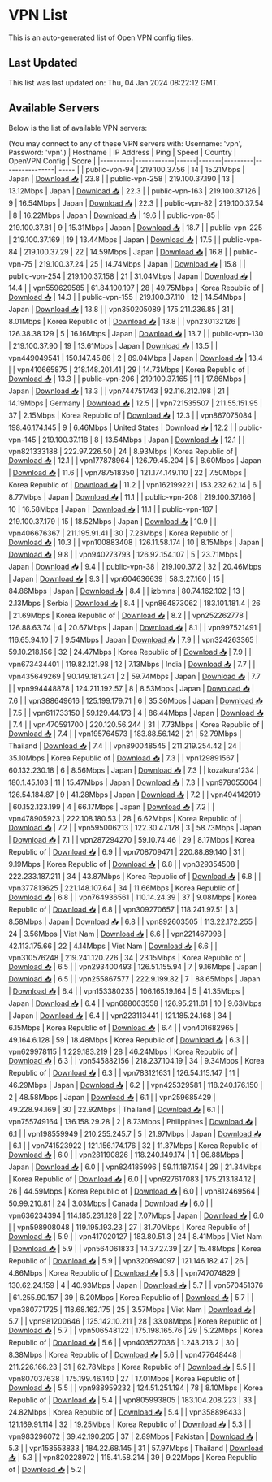 # VPN List

This is an auto-generated list of Open VPN config files.

## Last Updated

This list was last updated on: Thu, 04 Jan 2024 08:22:12 GMT.

## Available Servers

Below is the list of available VPN servers:

(You may connect to any of these VPN servers with: Username: 'vpn', Password: 'vpn'.)
| Hostname | IP Address | Ping | Speed | Country | OpenVPN Config | Score |
|----------|------------|------|-------|---------|----------------| ----- |
| public-vpn-94 | 219.100.37.56 | 14 | 15.21Mbps | Japan | [Download 📥](./configs/server_0_JP.ovpn) | 23.8 |
| public-vpn-258 | 219.100.37.190 | 13 | 13.12Mbps | Japan | [Download 📥](./configs/server_1_JP.ovpn) | 22.3 |
| public-vpn-163 | 219.100.37.126 | 9 | 16.54Mbps | Japan | [Download 📥](./configs/server_2_JP.ovpn) | 22.3 |
| public-vpn-82 | 219.100.37.54 | 8 | 16.22Mbps | Japan | [Download 📥](./configs/server_3_JP.ovpn) | 19.6 |
| public-vpn-85 | 219.100.37.81 | 9 | 15.31Mbps | Japan | [Download 📥](./configs/server_4_JP.ovpn) | 18.7 |
| public-vpn-225 | 219.100.37.169 | 19 | 13.44Mbps | Japan | [Download 📥](./configs/server_5_JP.ovpn) | 17.5 |
| public-vpn-84 | 219.100.37.29 | 22 | 14.59Mbps | Japan | [Download 📥](./configs/server_6_JP.ovpn) | 16.8 |
| public-vpn-75 | 219.100.37.24 | 25 | 14.74Mbps | Japan | [Download 📥](./configs/server_7_JP.ovpn) | 15.8 |
| public-vpn-254 | 219.100.37.158 | 21 | 31.04Mbps | Japan | [Download 📥](./configs/server_8_JP.ovpn) | 14.4 |
| vpn559629585 | 61.84.100.197 | 28 | 49.75Mbps | Korea Republic of | [Download 📥](./configs/server_9_KR.ovpn) | 14.3 |
| public-vpn-155 | 219.100.37.110 | 12 | 14.54Mbps | Japan | [Download 📥](./configs/server_10_JP.ovpn) | 13.8 |
| vpn350205089 | 175.211.236.85 | 31 | 8.01Mbps | Korea Republic of | [Download 📥](./configs/server_11_KR.ovpn) | 13.8 |
| vpn230132126 | 126.38.38.129 | 5 | 16.16Mbps | Japan | [Download 📥](./configs/server_12_JP.ovpn) | 13.7 |
| public-vpn-130 | 219.100.37.90 | 19 | 13.61Mbps | Japan | [Download 📥](./configs/server_13_JP.ovpn) | 13.5 |
| vpn449049541 | 150.147.45.86 | 2 | 89.04Mbps | Japan | [Download 📥](./configs/server_14_JP.ovpn) | 13.4 |
| vpn410665875 | 218.148.201.41 | 29 | 14.73Mbps | Korea Republic of | [Download 📥](./configs/server_15_KR.ovpn) | 13.3 |
| public-vpn-206 | 219.100.37.165 | 11 | 17.86Mbps | Japan | [Download 📥](./configs/server_16_JP.ovpn) | 13.3 |
| vpn744751743 | 92.116.212.198 | 21 | 14.19Mbps | Germany | [Download 📥](./configs/server_17_DE.ovpn) | 12.5 |
| vpn721535507 | 211.55.151.95 | 37 | 2.15Mbps | Korea Republic of | [Download 📥](./configs/server_18_KR.ovpn) | 12.3 |
| vpn867075084 | 198.46.174.145 | 9 | 6.46Mbps | United States | [Download 📥](./configs/server_19_US.ovpn) | 12.2 |
| public-vpn-145 | 219.100.37.118 | 8 | 13.54Mbps | Japan | [Download 📥](./configs/server_20_JP.ovpn) | 12.1 |
| vpn821333188 | 222.97.226.50 | 24 | 8.93Mbps | Korea Republic of | [Download 📥](./configs/server_21_KR.ovpn) | 12.1 |
| vpn177878964 | 126.79.45.204 | 5 | 8.60Mbps | Japan | [Download 📥](./configs/server_22_JP.ovpn) | 11.6 |
| vpn787518350 | 121.174.149.110 | 22 | 7.50Mbps | Korea Republic of | [Download 📥](./configs/server_23_KR.ovpn) | 11.2 |
| vpn162199221 | 153.232.62.14 | 6 | 8.77Mbps | Japan | [Download 📥](./configs/server_24_JP.ovpn) | 11.1 |
| public-vpn-208 | 219.100.37.166 | 10 | 16.58Mbps | Japan | [Download 📥](./configs/server_25_JP.ovpn) | 11.1 |
| public-vpn-187 | 219.100.37.179 | 15 | 18.52Mbps | Japan | [Download 📥](./configs/server_26_JP.ovpn) | 10.9 |
| vpn406676367 | 211.195.91.41 | 30 | 7.23Mbps | Korea Republic of | [Download 📥](./configs/server_27_KR.ovpn) | 10.3 |
| vpn100883408 | 126.11.58.174 | 10 | 8.15Mbps | Japan | [Download 📥](./configs/server_28_JP.ovpn) | 9.8 |
| vpn940273793 | 126.92.154.107 | 5 | 23.71Mbps | Japan | [Download 📥](./configs/server_29_JP.ovpn) | 9.4 |
| public-vpn-38 | 219.100.37.2 | 32 | 20.46Mbps | Japan | [Download 📥](./configs/server_30_JP.ovpn) | 9.3 |
| vpn604636639 | 58.3.27.160 | 15 | 84.86Mbps | Japan | [Download 📥](./configs/server_31_JP.ovpn) | 8.4 |
| izbmns | 80.74.162.102 | 13 | 2.13Mbps | Serbia | [Download 📥](./configs/server_32_RS.ovpn) | 8.4 |
| vpn864873062 | 183.101.181.4 | 26 | 21.69Mbps | Korea Republic of | [Download 📥](./configs/server_33_KR.ovpn) | 8.2 |
| vpn252262778 | 126.88.63.74 | 4 | 20.67Mbps | Japan | [Download 📥](./configs/server_34_JP.ovpn) | 8.1 |
| vpn997521491 | 116.65.94.10 | 7 | 9.54Mbps | Japan | [Download 📥](./configs/server_35_JP.ovpn) | 7.9 |
| vpn324263365 | 59.10.218.156 | 32 | 24.47Mbps | Korea Republic of | [Download 📥](./configs/server_36_KR.ovpn) | 7.9 |
| vpn673434401 | 119.82.121.98 | 12 | 7.13Mbps | India | [Download 📥](./configs/server_37_IN.ovpn) | 7.7 |
| vpn435649269 | 90.149.181.241 | 2 | 59.74Mbps | Japan | [Download 📥](./configs/server_38_JP.ovpn) | 7.7 |
| vpn994448878 | 124.211.192.57 | 8 | 8.53Mbps | Japan | [Download 📥](./configs/server_39_JP.ovpn) | 7.6 |
| vpn388649616 | 125.199.179.71 | 6 | 35.36Mbps | Japan | [Download 📥](./configs/server_40_JP.ovpn) | 7.5 |
| vpn611733150 | 59.129.44.173 | 4 | 86.44Mbps | Japan | [Download 📥](./configs/server_41_JP.ovpn) | 7.4 |
| vpn470591700 | 220.120.56.244 | 31 | 7.73Mbps | Korea Republic of | [Download 📥](./configs/server_42_KR.ovpn) | 7.4 |
| vpn195764573 | 183.88.56.142 | 21 | 52.79Mbps | Thailand | [Download 📥](./configs/server_43_TH.ovpn) | 7.4 |
| vpn890048545 | 211.219.254.42 | 24 | 35.10Mbps | Korea Republic of | [Download 📥](./configs/server_44_KR.ovpn) | 7.3 |
| vpn129891567 | 60.132.230.18 | 6 | 8.56Mbps | Japan | [Download 📥](./configs/server_45_JP.ovpn) | 7.3 |
| kozakura1234 | 180.1.45.103 | 11 | 15.47Mbps | Japan | [Download 📥](./configs/server_46_JP.ovpn) | 7.3 |
| vpn978055064 | 126.54.184.87 | 9 | 41.28Mbps | Japan | [Download 📥](./configs/server_47_JP.ovpn) | 7.2 |
| vpn494142919 | 60.152.123.199 | 4 | 66.17Mbps | Japan | [Download 📥](./configs/server_48_JP.ovpn) | 7.2 |
| vpn478905923 | 222.108.180.53 | 28 | 6.62Mbps | Korea Republic of | [Download 📥](./configs/server_49_KR.ovpn) | 7.2 |
| vpn595006213 | 122.30.47.178 | 3 | 58.73Mbps | Japan | [Download 📥](./configs/server_50_JP.ovpn) | 7.1 |
| vpn287294270 | 59.10.74.46 | 29 | 8.17Mbps | Korea Republic of | [Download 📥](./configs/server_51_KR.ovpn) | 6.9 |
| vpn708709471 | 220.88.89.140 | 31 | 9.19Mbps | Korea Republic of | [Download 📥](./configs/server_52_KR.ovpn) | 6.8 |
| vpn329354508 | 222.233.187.211 | 34 | 43.87Mbps | Korea Republic of | [Download 📥](./configs/server_53_KR.ovpn) | 6.8 |
| vpn377813625 | 221.148.107.64 | 34 | 11.66Mbps | Korea Republic of | [Download 📥](./configs/server_54_KR.ovpn) | 6.8 |
| vpn764936561 | 110.14.24.39 | 37 | 9.08Mbps | Korea Republic of | [Download 📥](./configs/server_55_KR.ovpn) | 6.8 |
| vpn309270657 | 118.241.97.51 | 3 | 8.58Mbps | Japan | [Download 📥](./configs/server_56_JP.ovpn) | 6.8 |
| vpn892603505 | 113.22.172.255 | 24 | 3.56Mbps | Viet Nam | [Download 📥](./configs/server_57_VN.ovpn) | 6.6 |
| vpn221467998 | 42.113.175.66 | 22 | 4.14Mbps | Viet Nam | [Download 📥](./configs/server_58_VN.ovpn) | 6.6 |
| vpn310576248 | 219.241.120.226 | 34 | 23.15Mbps | Korea Republic of | [Download 📥](./configs/server_59_KR.ovpn) | 6.5 |
| vpn293400493 | 126.51.155.94 | 7 | 9.16Mbps | Japan | [Download 📥](./configs/server_60_JP.ovpn) | 6.5 |
| vpn255867577 | 222.9.199.82 | 7 | 88.65Mbps | Japan | [Download 📥](./configs/server_61_JP.ovpn) | 6.4 |
| vpn153380235 | 106.165.19.164 | 5 | 41.35Mbps | Japan | [Download 📥](./configs/server_62_JP.ovpn) | 6.4 |
| vpn688063558 | 126.95.211.61 | 10 | 9.63Mbps | Japan | [Download 📥](./configs/server_63_JP.ovpn) | 6.4 |
| vpn223113441 | 121.185.24.168 | 34 | 6.15Mbps | Korea Republic of | [Download 📥](./configs/server_64_KR.ovpn) | 6.4 |
| vpn401682965 | 49.164.6.128 | 59 | 18.48Mbps | Korea Republic of | [Download 📥](./configs/server_65_KR.ovpn) | 6.3 |
| vpn629978115 | 1.229.183.219 | 28 | 46.24Mbps | Korea Republic of | [Download 📥](./configs/server_66_KR.ovpn) | 6.3 |
| vpn545882156 | 218.237.104.19 | 34 | 9.34Mbps | Korea Republic of | [Download 📥](./configs/server_67_KR.ovpn) | 6.3 |
| vpn783121631 | 126.54.115.147 | 11 | 46.29Mbps | Japan | [Download 📥](./configs/server_68_JP.ovpn) | 6.2 |
| vpn425329581 | 118.240.176.150 | 2 | 48.58Mbps | Japan | [Download 📥](./configs/server_69_JP.ovpn) | 6.1 |
| vpn259685429 | 49.228.94.169 | 30 | 22.92Mbps | Thailand | [Download 📥](./configs/server_70_TH.ovpn) | 6.1 |
| vpn755749164 | 136.158.29.28 | 2 | 8.73Mbps | Philippines | [Download 📥](./configs/server_71_PH.ovpn) | 6.1 |
| vpn198559949 | 210.255.245.7 | 5 | 21.97Mbps | Japan | [Download 📥](./configs/server_72_JP.ovpn) | 6.1 |
| vpn741523922 | 121.156.174.176 | 32 | 11.37Mbps | Korea Republic of | [Download 📥](./configs/server_73_KR.ovpn) | 6.0 |
| vpn281190826 | 118.240.149.174 | 1 | 96.88Mbps | Japan | [Download 📥](./configs/server_74_JP.ovpn) | 6.0 |
| vpn824185996 | 59.11.187.154 | 29 | 21.34Mbps | Korea Republic of | [Download 📥](./configs/server_75_KR.ovpn) | 6.0 |
| vpn927617083 | 175.213.184.12 | 26 | 44.59Mbps | Korea Republic of | [Download 📥](./configs/server_76_KR.ovpn) | 6.0 |
| vpn812469564 | 50.99.210.81 | 24 | 3.03Mbps | Canada | [Download 📥](./configs/server_77_CA.ovpn) | 6.0 |
| vpn636234394 | 114.185.231.128 | 22 | 7.07Mbps | Japan | [Download 📥](./configs/server_78_JP.ovpn) | 6.0 |
| vpn598908048 | 119.195.193.23 | 27 | 31.70Mbps | Korea Republic of | [Download 📥](./configs/server_79_KR.ovpn) | 5.9 |
| vpn417020127 | 183.80.51.3 | 24 | 8.41Mbps | Viet Nam | [Download 📥](./configs/server_80_VN.ovpn) | 5.9 |
| vpn564061833 | 14.37.27.39 | 27 | 15.48Mbps | Korea Republic of | [Download 📥](./configs/server_81_KR.ovpn) | 5.9 |
| vpn320694097 | 121.146.182.47 | 26 | 4.86Mbps | Korea Republic of | [Download 📥](./configs/server_82_KR.ovpn) | 5.8 |
| vpn747074829 | 130.62.24.159 | 4 | 40.93Mbps | Japan | [Download 📥](./configs/server_83_JP.ovpn) | 5.7 |
| vpn570451376 | 61.255.90.157 | 39 | 6.20Mbps | Korea Republic of | [Download 📥](./configs/server_84_KR.ovpn) | 5.7 |
| vpn380771725 | 118.68.162.175 | 25 | 3.57Mbps | Viet Nam | [Download 📥](./configs/server_85_VN.ovpn) | 5.7 |
| vpn981200646 | 125.142.10.211 | 28 | 33.08Mbps | Korea Republic of | [Download 📥](./configs/server_86_KR.ovpn) | 5.7 |
| vpn506548122 | 175.198.165.76 | 29 | 5.22Mbps | Korea Republic of | [Download 📥](./configs/server_87_KR.ovpn) | 5.6 |
| vpn403527036 | 1.243.213.2 | 30 | 8.38Mbps | Korea Republic of | [Download 📥](./configs/server_88_KR.ovpn) | 5.6 |
| vpn477648448 | 211.226.166.23 | 31 | 62.78Mbps | Korea Republic of | [Download 📥](./configs/server_89_KR.ovpn) | 5.5 |
| vpn807037638 | 175.199.46.140 | 27 | 17.01Mbps | Korea Republic of | [Download 📥](./configs/server_90_KR.ovpn) | 5.5 |
| vpn988959232 | 124.51.251.194 | 78 | 8.10Mbps | Korea Republic of | [Download 📥](./configs/server_91_KR.ovpn) | 5.4 |
| vpn805993805 | 183.104.208.223 | 33 | 24.82Mbps | Korea Republic of | [Download 📥](./configs/server_92_KR.ovpn) | 5.4 |
| vpn358896433 | 121.169.91.114 | 32 | 19.25Mbps | Korea Republic of | [Download 📥](./configs/server_93_KR.ovpn) | 5.3 |
| vpn983296072 | 39.42.190.205 | 37 | 2.89Mbps | Pakistan | [Download 📥](./configs/server_94_PK.ovpn) | 5.3 |
| vpn158553833 | 184.22.68.145 | 31 | 57.97Mbps | Thailand | [Download 📥](./configs/server_95_TH.ovpn) | 5.3 |
| vpn820228972 | 115.41.58.214 | 39 | 9.22Mbps | Korea Republic of | [Download 📥](./configs/server_96_KR.ovpn) | 5.2 |
